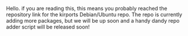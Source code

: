 Hello. if you are reading this, this means you probably reached the repository link for the kirports Debian/Ubuntu repo. The repo is currently adding more packages, but we will be up soon and a handy dandy repo adder script will be released soon!

